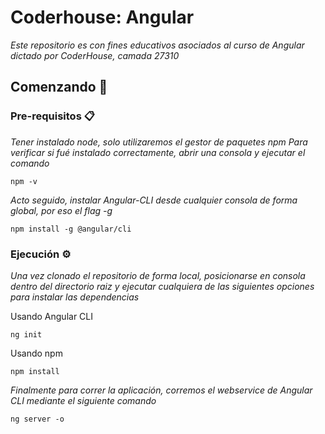 # Coderhouse: Angular

_Este repositorio es con fines educativos asociados al curso de Angular dictado por CoderHouse, camada 27310_

## Comenzando 🚀

### Pre-requisitos 📋

_Tener instalado node, solo utilizaremos el gestor de paquetes npm_
_Para verificar si fué instalado correctamente, abrir una consola y ejecutar el comando_

```console
npm -v
```

_Acto seguido, instalar Angular-CLI desde cualquier consola de forma global, por eso el flag -g_

```console
npm install -g @angular/cli
```

### Ejecución ⚙️

_Una vez clonado el repositorio de forma local, posicionarse en consola dentro del directorio raiz y ejecutar cualquiera de las siguientes opciones para instalar las dependencias_

Usando Angular CLI

```console
ng init
```

Usando npm

```console
npm install
```

_Finalmente para correr la aplicación, corremos el webservice de Angular CLI mediante el siguiente comando_

```console
ng server -o
```
